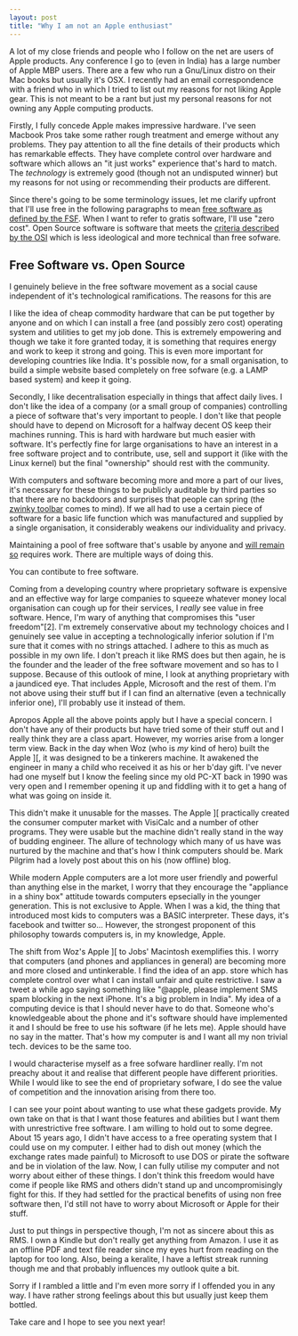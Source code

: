 ```yaml
---
layout: post
title: "Why I am not an Apple enthusiast"
---
```


A lot of my close friends and people who I follow on the net are users of Apple products. Any conference I go to (even in India) has a large number of Apple MBP users. There are a few who run a Gnu/Linux distro on their Mac books but usually it's OSX. I recently had an email correspondence with a friend who in which I tried to list out my reasons for not liking Apple gear. This is not meant to be a rant but just my personal reasons for not owning any Apple computing products.

Firstly, I fully concede Apple makes impressive hardware. I've seen Macbook Pros take some rather rough treatment and emerge without any problems. They pay attention to all the fine details of their products which has remarkable effects. They have complete control over hardware and software which allows an "it just works" experience that's hard to match. The *technology* is extremely good (though not an undisputed winner) but my reasons for not using or recommending their products are different.

Since there's going to be some terminology issues, let me clarify upfront that I'll use free in the following paragraphs to mean [free software as defined by the FSF](http://www.gnu.org/philosophy/free-sw.html). When I want to refer to gratis software, I'll use "zero cost". Open Source software is software that meets the [criteria described by the OSI](http://opensource.org/docs/osd) which is less ideological and more technical than free sofware. 

## Free Software vs. Open Source

I genuinely believe in the free software movement as a social cause independent of it's technological ramifications. The reasons for this are 

I like the idea of cheap commodity hardware that can be put together by anyone and on which I can install a free (and possibly zero cost) operating system and utilities to get my job done. This is extremely empowering and though we take it fore granted today, it is something that requires energy and work to keep it strong and going. This is even more important for developing countries like India. It's possible now, for a small organisation, to build a simple website based completely on free sofware (e.g. a LAMP based system) and keep it going.

Secondly, I like decentralisation especially in things that affect daily lives. I don't like the idea of a company (or a small group of companies) controlling a piece of software that's very important to people. I don't like that people should have to depend on Microsoft for a halfway decent OS keep their machines running. This is hard with hardware but much easier with software. It's perfectly fine for large organisations to have an interest in a free software project and to contribute, use, sell and support it (like with the Linux kernel) but the final "ownership" should rest with the community. 

With computers and software becoming more and more a part of our lives, it's necessary for these things to be publicly auditable by third parties so that there are no backdoors and surprises that people can spring (the [zwinky toolbar](http://www.escapistmagazine.com/news/view/96024-Zynga-CEO-Admits-to-Being-a-Scammer) comes to mind). If we all had to use a certain piece of software for a basic life function which was manufactured and supplied by a single organisation, it considerably weakens our individuality and privacy. 

Maintaining a pool of free software that's usable by anyone and [will remain so](http://en.wikipedia.org/wiki/Copyleft) requires work. There are multiple ways of doing this. 

You can contibute to free software. 




Coming from a
developing country where proprietary software is expensive and an
effective way for large companies to squeeze whatever money local
organisation can cough up for their services, I *really* see value in
free software. Hence, I'm wary of anything that compromises this "user
freedom"[2]. I'm extremely conservative about my technology choices and
I genuinely see value in accepting a technologically inferior solution
if I'm sure that it comes with no strings attached. I adhere to this as
much as possible in my own life. I don't preach it like RMS does but
then again, he is the founder and the leader of the free software
movement and so has to I suppose. Because of this outlook of mine, I
look at anything proprietary with a jaundiced eye. That includes Apple,
Microsoft and the rest of them. I'm not above using their stuff but if I
can find an alternative (even a technically inferior one), I'll probably
use it instead of them. 

Apropos Apple all the above points apply but I have a special concern. I
don't have any of their products but have tried some of their stuff out
and I really think they are a class apart. However, my worries arise
from a longer term view. Back in the day when Woz (who is *my* kind of
hero) built the Apple ][, it was designed to be a tinkerers machine. It
awakened the engineer in many a child who received it as his or her
b'day gift. I've never had one myself but I know the feeling since my
old PC-XT back in 1990 was very open and I remember opening it up and
fiddling with it to get a hang of what was going on inside it.

This didn't make it unusable for the masses. The Apple ][ practically
created the consumer computer market with VisiCalc and a number of other
programs. They were usable but the machine didn't really stand in the
way of budding engineer. The allure of technology which many of us have
was nurtured by the machine and that's how I think computers should
be. Mark Pilgrim had a lovely post about this on his (now offline) blog.

While modern Apple computers are a lot more user friendly and powerful
than anything else in the market, I worry that they encourage the
"appliance in a shiny box" attitude towards computers epsecially in the
younger generation. This is not exclusive to Apple. When I was a kid,
the thing that introduced most kids to computers was a BASIC
interpreter. These days, it's facebook and twitter so... However, the
strongest proponent of this philosophy towards computers is, in my
knowledge, Apple.

The shift from Woz's Apple ][ to Jobs' Macintosh exemplifies this. I
worry that computers (and phones and appliances in general) are becoming
more and more closed and untinkerable. I find the idea of an app. store
which has complete control over what I can install unfair and quite
restrictive. I saw a tweet a while ago saying something like "@apple,
please implement SMS spam blocking in the next iPhone. It's a big
problem in India". My idea of a computing device is that I should never
have to do that. Someone who's knowledgeable about the phone and it's
software should have implemented it and I should be free to use his
software (if he lets me). Apple should have no say in the matter. That's
how my computer is and I want all my non trivial tech. devices to be the
same too.

I would characterise myself as a free sofware hardliner really. I'm not
preachy about it and realise that different people have different
priorities. While I would like to see the end of proprietary sofware, I
do see the value of competition and the innovation arising from there
too. 

I can see your point about wanting to use what these gadgets provide. My
own take on that is that I want those features and abilities but I want
them with unrestrictive free software. I am willing to hold out to some
degree. About 15 years ago, I didn't have access to a free operating
system that I could use on my computer. I either had to dish out money
(which the exchange rates made painful) to Microsoft to use DOS or
pirate the software and be in violation of the law. Now, I can fully
utilise my computer and not worry about either of these things. I don't
think this freedom would have come if people like RMS and others didn't
stand up and uncompromisingly fight for this. If they had settled for
the practical benefits of using non free software then, I'd still not
have to worry about Microsoft or Apple for their stuff.

Just to put things in perspective though, I'm not as sincere about this
as RMS. I own a Kindle but don't really get anything from Amazon. I use
it as an offline PDF and text file reader since my eyes hurt from
reading on the laptop for too long. Also, being a keralite, I have a
leftist streak running though me and that probably influences my outlook
quite a bit. 

Sorry if I rambled a little and I'm even more sorry if I offended you in
any way. I have rather strong feelings about this but usually just keep
them bottled. 

Take care and I hope to see you next year!


